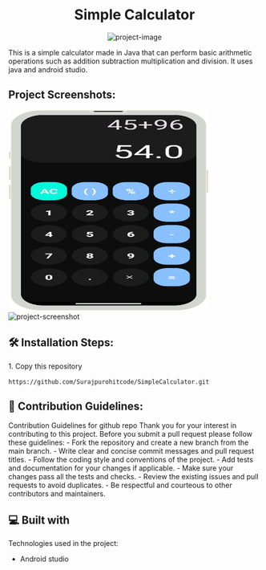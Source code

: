 <h1 align="center" id="title">Simple Calculator</h1>

<p align="center"><img src="https://socialify.git.ci/Surajpurohitcode/SimpleCalculator/image?description=1&amp;font=KoHo&amp;forks=1&amp;issues=1&amp;language=1&amp;name=1&amp;owner=1&amp;pattern=Floating%20Cogs&amp;pulls=1&amp;stargazers=1&amp;theme=Auto" alt="project-image"></p>

<p id="description">This is a simple calculator made in Java that can perform basic arithmetic operations such as addition subtraction multiplication and division. It uses java and android studio.</p>

<h2>Project Screenshots:</h2>

<img src="https://github.com/Surajpurohitcode/SimpleCalculator/blob/8d32279e061ba91cc4e7dc68a4953ec0e78a4b4b/mockup.png" alt="project-screenshot" width="400" height="400/">

<img src="" alt="project-screenshot" width="400" height="400/">

<h2>🛠️ Installation Steps:</h2>

<p>1. Copy this repository</p>

```
https://github.com/Surajpurohitcode/SimpleCalculator.git
```

<h2>🍰 Contribution Guidelines:</h2>

Contribution Guidelines for github repo Thank you for your interest in contributing to this project. Before you submit a pull request please follow these guidelines: - Fork the repository and create a new branch from the main branch. - Write clear and concise commit messages and pull request titles. - Follow the coding style and conventions of the project. - Add tests and documentation for your changes if applicable. - Make sure your changes pass all the tests and checks. - Review the existing issues and pull requests to avoid duplicates. - Be respectful and courteous to other contributors and maintainers.

  
  
<h2>💻 Built with</h2>

Technologies used in the project:

*   Android studio
